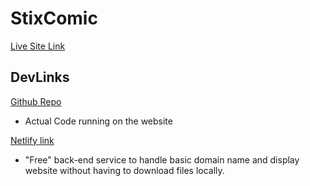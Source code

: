 # StixComic

[Live Site Link](https://styxwc.netlify.app/)


## DevLinks 
[Github Repo](https://github.com/Tor020/StyxComicVue)

- Actual Code running on the website



[Netlify link](https://app.netlify.com/sites/styxwc/overview)

- "Free" back-end service to handle basic domain name and display website without having to download files locally. 



<!-- This template should help get you started developing with Vue 3 in Vite.

## Recommended IDE Setup

[VSCode](https://code.visualstudio.com/) + [Volar](https://marketplace.visualstudio.com/items?itemName=Vue.volar) (and disable Vetur) + [TypeScript Vue Plugin (Volar)](https://marketplace.visualstudio.com/items?itemName=Vue.vscode-typescript-vue-plugin).

## Customize configuration

See [Vite Configuration Reference](https://vitejs.dev/config/).

## Project Setup

```sh
npm install
```

### Compile and Hot-Reload for Development

```sh
npm run dev
```

### Compile and Minify for Production

```sh
npm run build
```

### Lint with [ESLint](https://eslint.org/)

```sh
npm run lint -->
```
